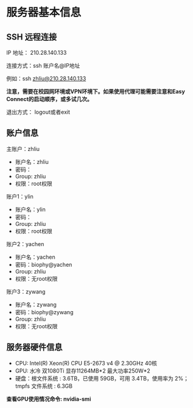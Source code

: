 # 服务器基本信息

## SSH 远程连接
IP 地址： 210.28.140.133 

连接方式：ssh 账户名@IP地址

例如：ssh zhliu@210.28.140.133

**注意，需要在校园网环境或VPN环境下。如果使用代理可能需要注意和Easy Connect的启动顺序，或多试几次。**

退出方式： logout或者exit

## 账户信息
主账户：zhliu

- 账户名：zhliu 
- 密码：
- Group: zhliu 
- 权限：root权限

账户1：ylin

- 账户名：ylin 
- 密码：
- Group: zhliu 
- 权限：root权限

账户2：yachen

- 账户名：yachen
- 密码：biophy@yachen
- Group: zhliu 
- 权限：无root权限

账户3：zywang

- 账户名：zywang
- 密码：biophy@zywang
- Group: zhliu 
- 权限：无root权限

## 服务器硬件信息
- CPU: Intel(R) Xeon(R) CPU E5-2673 v4 @ 2.30GHz 40核 
- GPU: 水冷 双1080Ti 显存11264MB\*2 最大功率250W\*2
- 硬盘：根文件系统 : 3.6TB，已使用 59GB，可用 3.4TB，使用率为 2%；tmpfs 文件系统 : 6.3GB

**查看GPU使用情况命令: nvidia-smi**